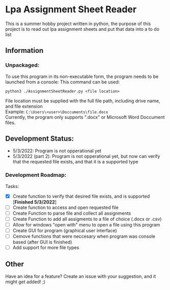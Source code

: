 # Lpa Assignment Sheet Reader
This is a summer hobby project written in python, the purpose of this project is to read out lpa assignment sheets and put that data into a to do list
## Information
### Unpackaged:
To use this program in its non-executable form, the program needs to be launched from a console:
This command can be used: 

`python3 ./AssignmentSheetReader.py <file location>`

File location must be supplied with the full file path, including drive name, and file extension  
Example: `C:\Users\<user>\Doccuments\file.docx`  
Currently, the program only supports ".docx" or Microsoft Word Doccument files.

## Development Status:
- 5/3/2022: Program is not opperational yet
- 5/3/2022 (part 2): Program is not opperational yet, but now can verify that the requested file exists, and that it is a supported type

### Development Roadmap:
Tasks:  
- [x] Create function to verify that desired file exists, and is supported [**Finished 5/3/2022**]
- [ ] Create function to access and open requested file 
- [ ] Create Function to parse file and collect all assignments
- [ ] Create Function to add all assigments to a file of choice (.docx or .csv)
- [ ] Allow for windows "open with" menu to open a file using this program
- [ ] Create GUI for program (graphical user interface)
- [ ] Cemove functions that were neccesary when program was console based (after GUI is finished)
- [ ] Add support for more file types  

## Other
Have an idea for a feature? Create an issue with your suggestion, and it might get added! ;)
